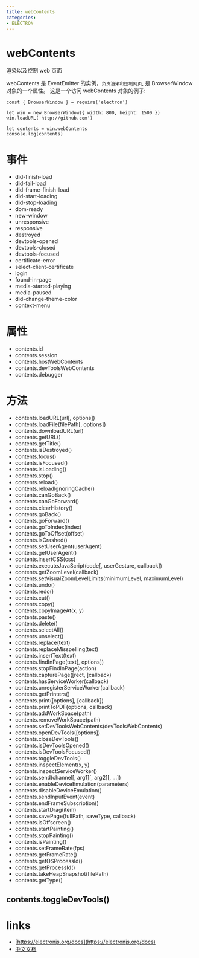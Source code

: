 ```yaml
---
title: webContents
categories:
- ELECTRON
---
```


# webContents

渲染以及控制 web 页面

webContents 是 EventEmitter 的实例，`负责渲染和控制网页`, 是 BrowserWindow 对象的一个属性。 这是一个访问 webContents 对象的例子:


```
const { BrowserWindow } = require('electron')

let win = new BrowserWindow({ width: 800, height: 1500 })
win.loadURL('http://github.com')

let contents = win.webContents
console.log(contents)
```
# 事件
- did-finish-load
- did-fail-load
- did-frame-finish-load
- did-start-loading
- did-stop-loading
- dom-ready
- new-window
- unresponsive
- responsive
- destroyed
- devtools-opened
- devtools-closed
- devtools-focused
- certificate-error
- select-client-certificate
- login
- found-in-page
- media-started-playing
- media-paused
- did-change-theme-color
- context-menu
 
# 属性
- contents.id
- contents.session
- contents.hostWebContents
- contents.devToolsWebContents
- contents.debugger


# 方法
- contents.loadURL(url[, options])
- contents.loadFile(filePath[, options])
- contents.downloadURL(url)
- contents.getURL()
- contents.getTitle()
- contents.isDestroyed()
- contents.focus()
- contents.isFocused()
- contents.isLoading()
- contents.stop()
- contents.reload()
- contents.reloadIgnoringCache()
- contents.canGoBack()
- contents.canGoForward()
- contents.clearHistory()
- contents.goBack()
- contents.goForward()
- contents.goToIndex(index)
- contents.goToOffset(offset)
- contents.isCrashed()
- contents.setUserAgent(userAgent)
- contents.getUserAgent()
- contents.insertCSS(css)
- contents.executeJavaScript(code[, userGesture, callback])
- contents.getZoomLevel(callback)
- contents.setVisualZoomLevelLimits(minimumLevel, maximumLevel)
- contents.undo()
- contents.redo()
- contents.cut()
- contents.copy()
- contents.copyImageAt(x, y)
- contents.paste()
- contents.delete()
- contents.selectAll()
- contents.unselect()
- contents.replace(text)
- contents.replaceMisspelling(text)
- contents.insertText(text)
- contents.findInPage(text[, options])
- contents.stopFindInPage(action)
- contents.capturePage([rect, ]callback)
- contents.hasServiceWorker(callback)
- contents.unregisterServiceWorker(callback)
- contents.getPrinters()
- contents.print([options], [callback])
- contents.printToPDF(options, callback)
- contents.addWorkSpace(path)
- contents.removeWorkSpace(path)
- contents.setDevToolsWebContents(devToolsWebContents)
- contents.openDevTools([options])
- contents.closeDevTools()
- contents.isDevToolsOpened()
- contents.isDevToolsFocused()
- contents.toggleDevTools()
- contents.inspectElement(x, y)
- contents.inspectServiceWorker()
- contents.send(channel[, arg1][, arg2][, ...])
- contents.enableDeviceEmulation(parameters)
- contents.disableDeviceEmulation()
- contents.sendInputEvent(event)
- contents.endFrameSubscription()
- contents.startDrag(item)
- contents.savePage(fullPath, saveType, callback)
- contents.isOffscreen()
- contents.startPainting()
- contents.stopPainting()
- contents.isPainting()
- contents.setFrameRate(fps)
- contents.getFrameRate()
- contents.getOSProcessId()
- contents.getProcessId()
- contents.takeHeapSnapshot(filePath)
- contents.getType()


## contents.toggleDevTools()



# links
- [https://electronjs.org/docs](https://electronjs.org/docs)
- [中文文档](https://github.com/electron/i18n/tree/master/content/zh-CN)